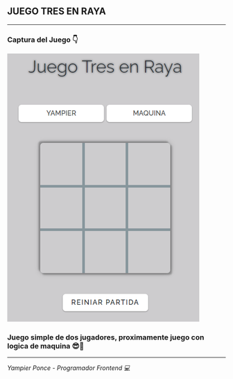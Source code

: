 ## JUEGO TRES EN RAYA

---

### Captura del Juego 👇

![](/CAPTURA.png)

### Juego simple de dos jugadores, proximamente juego con logica de maquina 😎🤙

---

<cite>Yampier Ponce - Programador Frontend 💻</cite>
